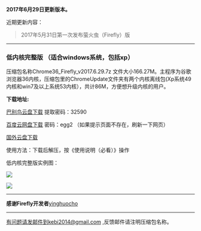 **2017年6月29日更新版本。**

近期更新内容：

> 2017年5月31日第一次发布萤火虫（Firefly）版

***

### 低内核完整版 （适合windows系统，包括xp）

压缩包名称Chrome36_Firefly_v2017.6.29.7z 文件大小166.27M。主程序为谷歌浏览器36内核，压缩包里的ChromeUpdate文件夹有两个内核离线包(Xp系统49内核和win7及以上系统53内核），共计86M，方便想升级内核的用户。

**下载地址:**

[巴别鸟云盘下载](http://www.babel.cc/share.do?s=988845734198173) 提取密码：32590

[百度云网盘下载](https://pan.baidu.com/s/1geVzRUV) 密码：egg2 （如果提示页面不存在，刷新一下网页）

[国外云盘下载](https://nofile.io/f/Y1Y2K3hkwkb/Chrome53_Firefly_v2017.6.29.7z) 


使用方法：下载后解压，按《使用说明（必看）》操作


低内核完整版实例图：

![](https://raw.githubusercontent.com/Alvin9999/pac2/master/firefly1.PNG)

![](https://raw.githubusercontent.com/Alvin9999/pac2/master/firefly2.png)

***

**感谢Firefly开发者**[yinghuocho](https://github.com/yinghuocho/firefly-proxy)


***

有问题请发邮件到kebi2014@gmail.com ,反馈邮件请注明压缩包名称。

